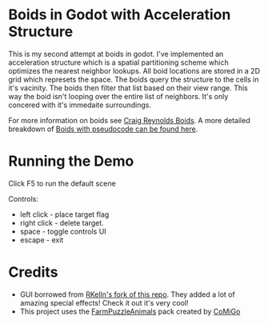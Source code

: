 # Boids in Godot with Acceleration Structure

This is my second attempt at boids in godot. I've implemented an acceleration structure which is a spatial partitioning scheme which optimizes the nearest neighbor lookups. All boid locations are stored in a 2D grid which represets the space. The boids query the structure to the cells in it's vacinity. The boids then filter that list based on their view range. This way the boid isn't looping over the entire list of neighbors. It's only concered with it's immedaite surroundings.

For more information on boids see [Craig Reynolds Boids](https://en.wikipedia.org/wiki/Boids). A more detailed breakdown of [Boids with pseudocode can be found here](http://www.kfish.org/boids/pseudocode.html).

# Running the Demo

Click F5 to run the default scene

Controls: 
* left click - place target flag
* right click - delete target.
* space - toggle controls UI
* escape - exit

# Credits

- GUI borrowed from [RKelln's fork of this repo](https://github.com/RKelln/godot-boids-acceleration-structure/tree/jackson). They added a lot of amazing special effects! Check it out it's very cool! 
- This project uses the [FarmPuzzleAnimals](https://comigo.itch.io/farm-puzzle-animals) pack created by [CoMiGo](https://comigo.itch.io/)  
